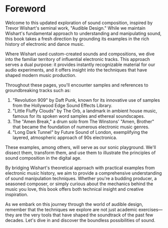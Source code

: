 # Foreword

Welcome to this updated exploration of sound composition, inspired by Trevor Wishart's seminal work, "Audible Design." While we maintain Wishart's fundamental approach to understanding and manipulating sound, this book takes a fresh direction by grounding its examples in the rich history of electronic and dance music.

Where Wishart used custom-created sounds and compositions, we dive into the familiar territory of influential electronic tracks. This approach serves a dual purpose: it provides instantly recognizable material for our audio experiments, and it offers insight into the techniques that have shaped modern music production.

Throughout these pages, you'll encounter samples and references to groundbreaking tracks such as:

1. "Revolution 909" by Daft Punk, known for its innovative use of samples from the Hollywood Edge Sound Effects Library.
2. "Little Fluffy Clouds" by The Orb, a landmark in ambient house music, famous for its spoken word samples and ethereal soundscapes.
3. The "Amen Break," a drum solo from The Winstons' "Amen, Brother" that became the foundation of numerous electronic music genres.
4. "Long Dark Tunnel" by Future Sound of London, exemplifying the layered, atmospheric approach of 90s electronica.

These examples, among others, will serve as our sonic playground. We'll dissect them, transform them, and use them to illustrate the principles of sound composition in the digital age.

By bridging Wishart's theoretical approach with practical examples from electronic music history, we aim to provide a comprehensive understanding of sound manipulation techniques. Whether you're a budding producer, a seasoned composer, or simply curious about the mechanics behind the music you love, this book offers both technical insight and creative inspiration.

As we embark on this journey through the world of audible design, remember that the techniques we explore are not just academic exercises—they are the very tools that have shaped the soundtrack of the past few decades. Let's dive in and discover the boundless possibilities of sound.
